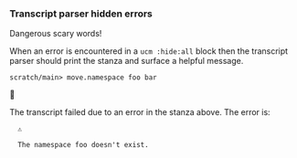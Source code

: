 ### Transcript parser hidden errors

Dangerous scary words\!

When an error is encountered in a `ucm :hide:all` block
then the transcript parser should print the stanza
and surface a helpful message.

``` ucm
scratch/main> move.namespace foo bar
```

🛑

The transcript failed due to an error in the stanza above. The error is:

``` 
  ⚠️
  
  The namespace foo doesn't exist.
```
